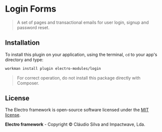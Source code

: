 # Login Forms

> A set of pages and transactional emails for user login, signup and password reset.

## Installation

To install this plugin on your application, using the terminal, `cd` to your app's directory and type:

```bash
workman install plugin electro-modules/login
```

> For correct operation, do not install this package directly with Composer.

## License

The Electro framework is open-source software licensed under the [MIT license](http://opensource.org/licenses/MIT).

**Electro framework** - Copyright &copy; Cláudio Silva and Impactwave, Lda.

